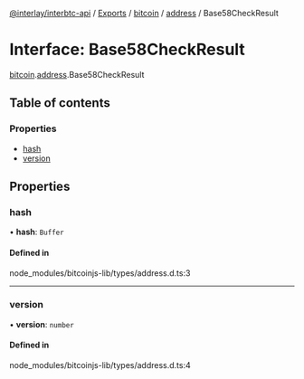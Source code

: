 [@interlay/interbtc-api](/README.md) / [Exports](/modules.md) / [bitcoin](/modules/bitcoin.md) / [address](/modules/bitcoin.address.md) / Base58CheckResult

# Interface: Base58CheckResult

[bitcoin](/modules/bitcoin.md).[address](/modules/bitcoin.address.md).Base58CheckResult

## Table of contents

### Properties

- [hash](/interfaces/bitcoin.address.Base58CheckResult.md#hash)
- [version](/interfaces/bitcoin.address.Base58CheckResult.md#version)

## Properties

### <a id="hash" name="hash"></a> hash

• **hash**: `Buffer`

#### Defined in

node_modules/bitcoinjs-lib/types/address.d.ts:3

___

### <a id="version" name="version"></a> version

• **version**: `number`

#### Defined in

node_modules/bitcoinjs-lib/types/address.d.ts:4
